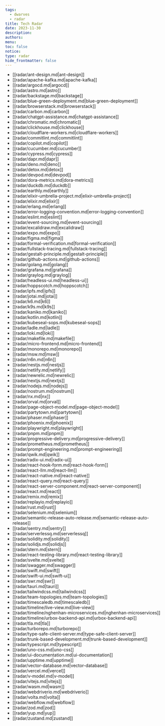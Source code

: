 ```yaml
---
tags:
  - dwarves
  - radar
title: Tech Radar
date: 2023-11-30
description: 
authors: 
menu: 
toc: false
notice: 
type: radar
hide_frontmatter: false
---
```


- [[radar/ant-design.md|ant-design]]
- [[radar/apache-kafka.md|apache-kafka]]
- [[radar/argocd.md|argocd]]
- [[radar/astro.md|astro]]
- [[radar/backstage.md|backstage]]
- [[radar/blue-green-deployment.md|blue-green-deployment]]
- [[radar/browserstack.md|browserstack]]
- [[radar/carbon.md|carbon]]
- [[radar/chatgpt-assistance.md|chatgpt-assistance]]
- [[radar/chromatic.md|chromatic]]
- [[radar/clickhouse.md|clickhouse]]
- [[radar/cloudflare-workers.md|cloudflare-workers]]
- [[radar/commitlint.md|commitlint]]
- [[radar/copilot.md|copilot]]
- [[radar/cucumber.md|cucumber]]
- [[radar/cypress.md|cypress]]
- [[radar/dapr.md|dapr]]
- [[radar/deno.md|deno]]
- [[radar/detox.md|detox]]
- [[radar/devpod.md|devpod]]
- [[radar/dora-metrics.md|dora-metrics]]
- [[radar/duckdb.md|duckdb]]
- [[radar/earthly.md|earthly]]
- [[radar/elixir-umbrella-project.md|elixir-umbrella-project]]
- [[radar/elixir.md|elixir]]
- [[radar/erlang.md|erlang]]
- [[radar/error-logging-convention.md|error-logging-convention]]
- [[radar/eslint.md|eslint]]
- [[radar/event-sourcing.md|event-sourcing]]
- [[radar/excalidraw.md|excalidraw]]
- [[radar/expo.md|expo]]
- [[radar/figma.md|figma]]
- [[radar/formal-verification.md|formal-verification]]
- [[radar/fullstack-tracing.md|fullstack-tracing]]
- [[radar/gestalt-principle.md|gestalt-principle]]
- [[radar/github-actions.md|github-actions]]
- [[radar/golang.md|golang]]
- [[radar/grafana.md|grafana]]
- [[radar/graylog.md|graylog]]
- [[radar/headless-ui.md|headless-ui]]
- [[radar/hoppscotch.md|hoppscotch]]
- [[radar/ipfs.md|ipfs]]
- [[radar/jotai.md|jotai]]
- [[radar/k6.md|k6]]
- [[radar/k9s.md|k9s]]
- [[radar/kaniko.md|kaniko]]
- [[radar/kotlin.md|kotlin]]
- [[radar/kubeseal-sops.md|kubeseal-sops]]
- [[radar/ladle.md|ladle]]
- [[radar/loki.md|loki]]
- [[radar/makefile.md|makefile]]
- [[radar/micro-frontend.md|micro-frontend]]
- [[radar/monorepo.md|monorepo]]
- [[radar/msw.md|msw]]
- [[radar/n6n.md|n6n]]
- [[radar/nestjs.md|nestjs]]
- [[radar/netlify.md|netlify]]
- [[radar/newrelic.md|newrelic]]
- [[radar/nextjs.md|nextjs]]
- [[radar/nodejs.md|nodejs]]
- [[radar/nostrum.md|nostrum]]
- [[radar/nx.md|nx]]
- [[radar/orval.md|orval]]
- [[radar/page-object-model.md|page-object-model]]
- [[radar/partytown.md|partytown]]
- [[radar/phaser.md|phaser]]
- [[radar/phoenix.md|phoenix]]
- [[radar/playwright.md|playwright]]
- [[radar/pnpm.md|pnpm]]
- [[radar/progressive-delivery.md|progressive-delivery]]
- [[radar/prometheus.md|prometheus]]
- [[radar/prompt-engineering.md|prompt-engineering]]
- [[radar/qwik.md|qwik]]
- [[radar/radix-ui.md|radix-ui]]
- [[radar/react-hook-form.md|react-hook-form]]
- [[radar/react-llm.md|react-llm]]
- [[radar/react-native.md|react-native]]
- [[radar/react-query.md|react-query]]
- [[radar/react-server-component.md|react-server-component]]
- [[radar/react.md|react]]
- [[radar/remix.md|remix]]
- [[radar/replayio.md|replayio]]
- [[radar/rust.md|rust]]
- [[radar/selenium.md|selenium]]
- [[radar/semantic-release-auto-release.md|semantic-release-auto-release]]
- [[radar/sentry.md|sentry]]
- [[radar/serverlessq.md|serverlessq]]
- [[radar/solidity.md|solidity]]
- [[radar/solidjs.md|solidjs]]
- [[radar/stern.md|stern]]
- [[radar/react-testing-library.md|react-testing-library]]
- [[radar/svelte.md|svelte]]
- [[radar/swagger.md|swagger]]
- [[radar/swift.md|swift]]
- [[radar/swift-ui.md|swift-ui]]
- [[radar/swr.md|swr]]
- [[radar/tauri.md|tauri]]
- [[radar/tailwindcss.md|tailwindcss]]
- [[radar/team-topologies.md|team-topologies]]
- [[radar/timescaledb.md|timescaledb]]
- [[radar/timeline/live-view.md|live-view]]
- [[radar/timeline/nghenhan-microservices.md|nghenhan-microservices]]
- [[radar/timeline/urbox-backend-api.md|urbox-backend-api]]
- [[radar/tla.md|tla]]
- [[radar/turborepo.md|turborepo]]
- [[radar/type-safe-client-server.md|type-safe-client-server]]
- [[radar/trunk-based-development.md|trunk-based-development]]
- [[radar/typescript.md|typescript]]
- [[radar/uno-css.md|uno-css]]
- [[radar/ui-documentation.md|ui-documentation]]
- [[radar/upptime.md|upptime]]
- [[radar/vector-database.md|vector-database]]
- [[radar/vercel.md|vercel]]
- [[radar/v-model.md|v-model]]
- [[radar/vitejs.md|vitejs]]
- [[radar/wasm.md|wasm]]
- [[radar/webdriverio.md|webdriverio]]
- [[radar/volta.md|volta]]
- [[radar/webflow.md|webflow]]
- [[radar/zod.md|zod]]
- [[radar/yup.md|yup]]
- [[radar/zustand.md|zustand]]


